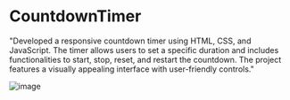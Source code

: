 # CountdownTimer

"Developed a responsive countdown timer using HTML, CSS, and JavaScript. The timer allows users to set a specific duration and includes functionalities to start, stop, reset, and restart the countdown. The project features a visually appealing interface with user-friendly controls."

![image](https://github.com/ayushekhawat/CountdownTimer/assets/144920054/f71d8d8f-2c6c-4105-8b6e-e27981833ca1)
